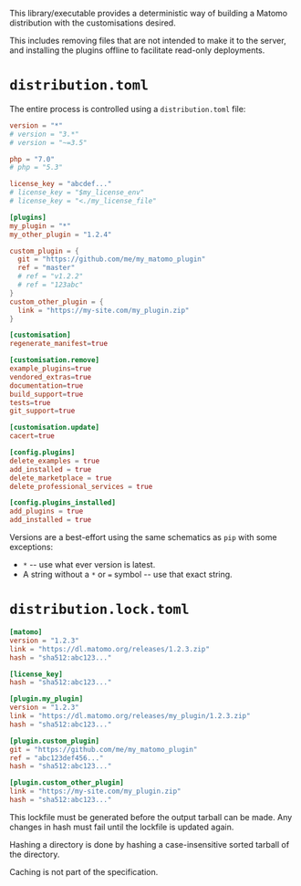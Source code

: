 This library/executable provides a deterministic way of building a Matomo 
distribution with the customisations desired. 

This includes removing files that are not intended to make it to the server, 
and installing the plugins offline to facilitate read-only deployments.

`distribution.toml`
===================

The entire process is controlled using a `distribution.toml` file:

```toml
version = "*"
# version = "3.*"
# version = "~=3.5"

php = "7.0"
# php = "5.3"

license_key = "abcdef..."
# license_key = "$my_license_env"
# license_key = "<./my_license_file"

[plugins]
my_plugin = "*"
my_other_plugin = "1.2.4"

custom_plugin = {
  git = "https://github.com/me/my_matomo_plugin"
  ref = "master"
  # ref = "v1.2.2"
  # ref = "123abc"
}
custom_other_plugin = {
  link = "https://my-site.com/my_plugin.zip"
}

[customisation]
regenerate_manifest=true

[customisation.remove]
example_plugins=true
vendored_extras=true
documentation=true
build_support=true
tests=true
git_support=true

[customisation.update]
cacert=true

[config.plugins]
delete_examples = true
add_installed = true
delete_marketplace = true
delete_professional_services = true

[config.plugins_installed]
add_plugins = true
add_installed = true

```

Versions are a best-effort using the same schematics as `pip` with some exceptions:

- `*` -- use what ever version is latest.
- A string without a `*` or `=` symbol -- use that exact string.

`distribution.lock.toml`
========================

```toml
[matomo]
version = "1.2.3"
link = "https://dl.matomo.org/releases/1.2.3.zip"
hash = "sha512:abc123..."

[license_key]
hash = "sha512:abc123..."

[plugin.my_plugin]
version = "1.2.3"
link = "https://dl.matomo.org/releases/my_plugin/1.2.3.zip"
hash = "sha512:abc123..."

[plugin.custom_plugin]
git = "https://github.com/me/my_matomo_plugin"
ref = "abc123def456..."
hash = "sha512:abc123..."

[plugin.custom_other_plugin]
link = "https://my-site.com/my_plugin.zip"
hash = "sha512:abc123..."
```

This lockfile must be generated before the output tarball can be made. Any 
changes in hash must fail until the lockfile is updated again.

Hashing a directory is done by hashing a case-insensitive sorted tarball of the
directory.

Caching is not part of the specification.
